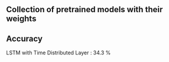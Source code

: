 ## Collection of pretrained models with their weights

## Accuracy

LSTM with Time Distributed Layer : 34.3 %
